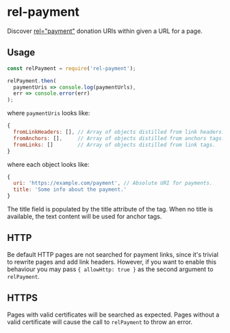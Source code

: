 # rel-payment

Discover [rel="payment"](http://microformats.org/wiki/rel-payment) donation
URIs within given a URL for a page.

## Usage

```javascript
const relPayment = require('rel-payment');

relPayment.then(
  paymentUris => console.log(paymentUrls),
  err => console.error(err)
);
```

where `paymentUris` looks like:

```javascript
{
  fromLinkHeaders: [], // Array of objects distilled from link headers.
  fromAnchors: [],     // Array of objects distilled from anchors tags.
  fromLinks: []        // Array of objects distilled from link tags.
}
```

where each object looks like:

```javascript
{
  uri: 'https://example.com/payment', // Absolute URI for payments.
  title: 'Some info about the payment.'
}
```

The title field is populated by the title attribute of the tag. When no title
is available, the text content will be used for anchor tags.

## HTTP

Be default HTTP pages are not searched for payment links, since it's trivial to
rewrite pages and add link headers. However, if you want to enable this
behaviour you may pass `{ allowHttp: true }` as the second argument to
`relPayment`.

## HTTPS

Pages with valid certificates will be searched as expected. Pages without a
valid certificate will cause the call to `relPayment` to throw an error.
